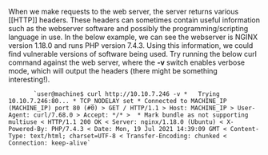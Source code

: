 When we make requests to the web server, the server returns various [[HTTP]] headers. These headers can sometimes contain useful information such as the webserver software and possibly the programming/scripting language in use. In the below example, we can see the webserver is NGINX version 1.18.0 and runs PHP version 7.4.3. Using this information, we could find vulnerable versions of software being used. Try running the below curl command against the web server, where the **-v** switch enables verbose mode, which will output the headers (there might be something interesting!).

           `user@machine$ curl http://10.10.7.246 -v *   Trying 10.10.7.246:80... * TCP_NODELAY set * Connected to MACHINE_IP (MACHINE_IP) port 80 (#0) > GET / HTTP/1.1 > Host: MACHINE_IP > User-Agent: curl/7.68.0 > Accept: */* >  * Mark bundle as not supporting multiuse < HTTP/1.1 200 OK < Server: nginx/1.18.0 (Ubuntu) < X-Powered-By: PHP/7.4.3 < Date: Mon, 19 Jul 2021 14:39:09 GMT < Content-Type: text/html; charset=UTF-8 < Transfer-Encoding: chunked < Connection: keep-alive`